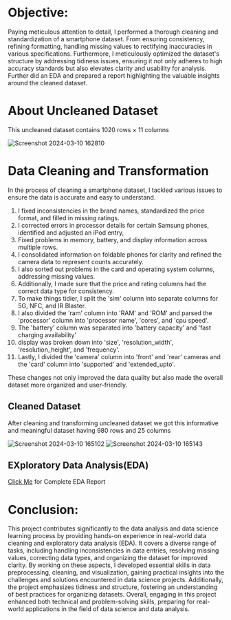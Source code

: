 # Objective:
Paying meticulous attention to detail, I performed a thorough cleaning and standardization of a smartphone dataset. From ensuring consistency, refining formatting, handling missing values to rectifying inaccuracies in various specifications. Furthermore, I meticulously optimized the dataset's structure by addressing tidiness issues, ensuring it not only adheres to high accuracy standards but also elevates clarity and usability for analysis. Further did an EDA and prepared a report highlighting the valuable insights around the cleaned dataset.

# About Uncleaned Dataset 
This uncleaned dataset contains 1020 rows × 11 columns

![Screenshot 2024-03-10 162810](https://github.com/arun-iiests/Cleaning_-_EDA_on_Smartphone_Dataset/assets/124171557/abe129ad-db0a-4112-998c-c6213dc8d850)

#  Data Cleaning and Transformation
In the process of cleaning a smartphone dataset, I tackled various issues to ensure the data is accurate and easy to understand. 
1. I fixed inconsistencies in the brand names, standardized the price format, and filled in missing ratings. 
2. I corrected errors in processor details for certain Samsung phones, identified and adjusted an iPod entry, 
3. Fixed problems in memory, battery, and display information across multiple rows. 
4. I consolidated information on foldable phones for clarity and refined the camera data to represent counts accurately.
5. I also sorted out problems in the card and operating system columns, addressing missing values.
6. Additionally, I made sure that the price and rating columns had the correct data type for consistency.
7. To make things tidier, I split the 'sim' column into separate columns for 5G, NFC, and IR Blaster.
8. I also divided the 'ram' column into 'RAM' and 'ROM' and parsed the 'processor' column into 'processor name', 'cores', and 'cpu speed'.
9. The 'battery' column was separated into 'battery capacity' and 'fast charging availability'
10. display was broken down into 'size', 'resolution_width', 'resolution_height', and 'frequency'.
11. Lastly, I divided the 'camera' column into 'front' and 'rear' cameras and the 'card' column into 'supported' and 'extended_upto'.
    
These changes not only improved the data quality but also made the overall dataset more organized and user-friendly.

## Cleaned Dataset
After cleaning and transforming  uncleaned dataset we got this informative and meaningful dataset having 980 rows and 25 columns

![Screenshot 2024-03-10 165102](https://github.com/arun-iiests/Cleaning_-_EDA_on_Smartphone_Dataset/assets/124171557/c7e5ceb8-6103-4e4c-9d3d-e2522214e88e)
![Screenshot 2024-03-10 165143](https://github.com/arun-iiests/Cleaning_-_EDA_on_Smartphone_Dataset/assets/124171557/4dd0a074-b1fe-4fe1-b6a2-57a2e0d35008)

## EXploratory Data Analysis(EDA)
[Click Me](https://jovian.com/arun1151kumar/smartphone-eda-unleashed) for Complete EDA Report

# Conclusion:

This project contributes significantly to the data analysis and data science learning process by providing hands-on experience in real-world data cleaning and exploratory data analysis (EDA). It covers a diverse range of tasks, including handling inconsistencies in data entries, resolving missing values, correcting data types, and organizing the dataset for improved clarity. By working on these aspects, I developed essential skills in data preprocessing, cleaning, and visualization, gaining practical insights into the challenges and solutions encountered in data science projects. Additionally, the project emphasizes tidiness and structure, fostering an understanding of best practices for organizing datasets. Overall, engaging in this project enhanced both technical and problem-solving skills, preparing for real-world applications in the field of data science and data analysis.

